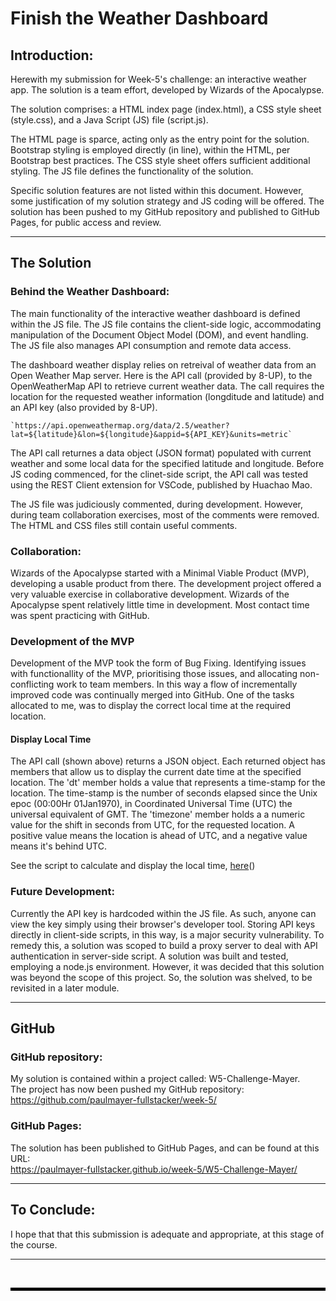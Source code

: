 # Finish the Weather Dashboard

## Introduction:

Herewith my submission for Week-5's challenge: an interactive weather app. The solution is a team effort, developed by Wizards of the Apocalypse.  

The solution comprises: a HTML index page (index.html), a CSS style sheet (style.css), and a Java Script (JS) file (script.js).

The HTML page is sparce, acting only as the entry point for the solution. Bootstrap styling is employed directly (in line), within the HTML, per Bootstrap best practices. The CSS style sheet offers sufficient additional styling. The JS file defines the functionality of the solution.

Specific solution features are not listed within this document. However, some justification of my solution strategy and JS coding will be offered.
The solution has been pushed to my GitHub repository and published to GitHub Pages, for public access and review.

---

## The Solution

### Behind the Weather Dashboard:

The main functionality of the interactive weather dashboard is defined within the JS file. The JS file contains the client-side logic, accommodating manipulation of the Document Object Model (DOM), and event handling. The JS file also manages API consumption and remote data access.   

The dashboard weather display relies on retreival of weather data from an Open Weather Map server. Here is the API call (provided by 8-UP), to the OpenWeatherMap API to retrieve current weather data. The call requires the location for the requested weather information (longditude and latitude) and an API key (also provided by 8-UP).  

    `https://api.openweathermap.org/data/2.5/weather?lat=${latitude}&lon=${longitude}&appid=${API_KEY}&units=metric`

The API call returnes a data object (JSON format) populated with current weather and some local data for the specified latitude and longitude. Before JS coding commenced, for the clinet-side script, the API call was tested using the REST Client extension for VSCode, published by Huachao Mao.

The JS file was judiciously commented, during development. However, during team collaboration exercises, most of the comments were removed. The HTML and CSS files still contain useful comments.  

### Collaboration:

Wizards of the Apocalypse started with a Minimal Viable Product (MVP), developing a usable product from there. The development project offered a very valuable exercise in collaborative development. Wizards of the Apocalypse spent relatively little time in development. Most contact time was spent practicing with GitHub.

### Development of the MVP

Development of the MVP took the form of Bug Fixing. Identifying issues with functionallity of the MVP, prioritising those issues, and allocating non-conflicting work to team members. In this way a flow of incrementally improved code was continually merged into GitHub. One of the tasks allocated to me, was to display the correct local time at the required location.

#### Display Local Time

The API call (shown above) returns a JSON object. Each returned object has members that allow us to display the current date time at the specified location. The 'dt' member holds a value that represents a time-stamp for the location. The time-stamp is the number of seconds elapsed since the Unix epoc (00:00Hr 01Jan1970), in Coordinated Universal Time (UTC) the universal equivalent of GMT. The 'timezone' member holds a a numeric value for the shift in seconds from UTC, for the requested location. A positive value means the location is ahead of UTC, and a negative value means it's behind UTC.

See the script to calculate and display the local time, <a href="https://github.com/paulmayer-fullstacker/week-5/blob/main/W5-Challenge-Mayer/script.js#L170" target="_blank"> here</a>()

### Future Development:

Currently the API key is hardcoded within the JS file. As such, anyone can view the key simply using their browser's developer tool. Storing API keys directly in client-side scripts, in this way, is a major security vulnerability. To remedy this, a solution was scoped to build a proxy server to deal with API authentication in server-side script. A solution was built and tested, employing a node.js environment. However, it was decided that this solution was beyond the scope of this project. So, the solution was shelved, to be revisited in a later module.

---

## GitHub

### GitHub repository:

My solution is contained within a project called: W5-Challenge-Mayer.  
The project has now been pushed my GitHub repository: https://github.com/paulmayer-fullstacker/week-5/


### GitHub Pages:

The solution has been published to GitHub Pages, and can be found at this URL:  
https://paulmayer-fullstacker.github.io/week-5/W5-Challenge-Mayer/

---

## To Conclude:

I hope that that this submission is adequate and appropriate, at this stage of the course.

---

<br/>

<hr style="height: 5px; background-color: black; border: none;">
